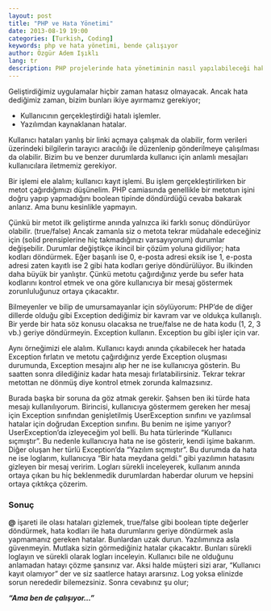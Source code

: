 ```yaml
---
layout: post
title: "PHP ve Hata Yönetimi"
date: 2013-08-19 19:00
categories: [Turkish, Coding]
keywords: php ve hata yönetimi, bende çalışıyor
author: Özgür Adem Işıklı
lang: tr
description: PHP projelerinde hata yönetiminin nasıl yapılabileceği hakkında yazdığım bir inceleme yazısı.
---
```


Geliştirdiğimiz uygulamalar hiçbir zaman hatasız olmayacak. Ancak hata dediğimiz zaman, bizim bunları ikiye ayırmamız gerekiyor;

- Kullanıcının gerçekleştirdiği hatalı işlemler.
- Yazılımdan kaynaklanan hatalar.

Kullanıcı hataları yanlış bir linki açmaya çalışmak da olabilir, form verileri üzerindeki bilgilerin tarayıcı aracılığı ile düzenlenip gönderilmeye çalışılması da olabilir. Bizim bu ve benzer durumlarda kullanıcı için anlamlı mesajları kullanıcılara iletmemiz gerekiyor.

Bir işlemi ele alalım; kullanıcı kayıt işlemi. Bu işlem gerçekleştirilirken bir metot çağırdığımızı düşünelim. PHP camiasında genellikle bir metotun işini doğru yapıp yapmadığını boolean tipinde döndürdüğü cevaba bakarak anlarız. Ama bunu kesinlikle yapmayın.

Çünkü bir metot ilk geliştirme anında yalnızca iki farklı sonuç döndürüyor olabilir. (true/false) Ancak zamanla siz o metota tekrar müdahale edeceğiniz için (solid prensiplerine hiç takmadığınızı varsayıyorum) durumlar değişebilir. Durumlar değiştikçe ikincil bir çözüm yoluna gidiliyor; hata kodları döndürmek. Eğer başarılı ise 0, e-posta adresi eksik ise 1, e-posta adresi zaten kayıtlı ise 2 gibi hata kodları geriye döndürülüyor. Bu ilkinden daha büyük bir yanlıştır. Çünkü metotu çağırdığınız yerde bu sefer hata kodlarını kontrol etmek ve ona göre kullanıcıya bir mesaj göstermek zorunluluğunuz ortaya çıkacaktır.

Bilmeyenler ve bilip de umursamayanlar için söylüyorum: PHP’de de diğer dillerde olduğu gibi Exception dediğimiz bir kavram var ve oldukça kullanışlı. Bir yerde bir hata söz konusu olacaksa ne true/false ne de hata kodu (1, 2, 3 vb.) geriye döndürmeyin. Exception kullanın. Exception bu gibi işler için var.

Aynı örneğimizi ele alalım. Kullanıcı kaydı anında çıkabilecek her hatada Exception fırlatın ve metotu çağırdığınız yerde Exception oluşması durumunda, Exception mesajını alıp her ne ise kullanıcıya gösterin. Bu saatten sonra dilediğiniz kadar hata mesajı fırlatabilirsiniz. Tekrar tekrar metottan ne dönmüş diye kontrol etmek zorunda kalmazsınız.

Burada başka bir soruna da göz atmak gerekir. Şahsen ben iki türde hata mesajı kullanılıyorum. Birincisi, kullanıcıya göstermem gereken her mesaj için Exception sınıfından genişletilmiş UserException sınıfını ve yazılımsal hatalar için doğrudan Exception sınıfını. Bu benim ne işime yarıyor? UserException’da izleyeceğim yol belli. Bu hata türlerinde “Kullanıcı sıçmıştır”. Bu nedenle kullanıcıya hata ne ise gösterir, kendi işime bakarım. Diğer oluşan her türlü Exception’da “Yazılım sıçmıştır”. Bu durumda da hata ne ise loglarım, kullanıcıya “Bir hata meydana geldi.” gibi yazılımın hatasını gizleyen bir mesaj veririm. Logları sürekli inceleyerek, kullanım anında ortaya çıkan bu hiç beklenmedik durumlardan haberdar olurum ve hepsini ortaya çıktıkça çözerim.

### Sonuç

**@** işareti ile olası hataları gizlemek, true/false gibi boolean tipte değerler döndürmek, hata kodları ile hata durumlarını geriye döndürmek asla yapmamanız gereken hatalar. Bunlardan uzak durun. Yazılımınıza asla güvenmeyin. Mutlaka sizin görmediğiniz hatalar çıkacaktır. Bunları sürekli loglayın ve sürekli olarak logları inceleyin. Kullanıcı bile ne olduğunu anlamadan hatayı çözme şansınız var. Aksi halde müşteri sizi arar, “Kullanıcı kayıt olamıyor” der ve siz saatlerce hatayı ararsınız. Log yoksa elinizde sorun nerededir bilemezsiniz. Sonra cevabınız şu olur;

**_“Ama ben de çalışıyor…”_**
